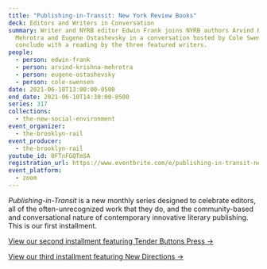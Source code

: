 ```yaml
---
title: "Publishing-in-Transit: New York Review Books"
deck: Editors and Writers in Conversation
summary: Writer and NYRB editor Edwin Frank joins NYRB authors Arvind Krishna
  Mehrotra and Eugene Ostashevsky in a conversation hosted by Cole Swensen. We
  conclude with a reading by the three featured writers.
people:
  - person: edwin-frank
  - person: arvind-krishna-mehrotra
  - person: eugene-ostashevsky
  - person: cole-swensen
date: 2021-06-10T13:00:00-0500
end_date: 2021-06-10T14:30:00-0500
series: 317
collections:
  - the-new-social-environment
event_organizer:
  - the-brooklyn-rail
event_producer:
  - the-brooklyn-rail
youtube_id: 0FTnFGQTmSA
registration_url: https://www.eventbrite.com/e/publishing-in-transit-new-york-review-of-books-tickets-158172184261
event_platform:
  - zoom
---
```

*Publishing-in-Transit* is a new monthly series designed to celebrate editors, all of the often-unrecognized work that they do, and the community-based and conversational nature of contemporary innovative literary publishing. This is our first installment. 

[View our second installment featuring Tender Buttons Press →](https://brooklynrail.org/events/2021/06/10/publishing-in-transit-new-york-review-of-books/)

[View our third installment featuring New Directions →](https://brooklynrail.org/events/2021/06/10/publishing-in-transit-new-york-review-of-books/)